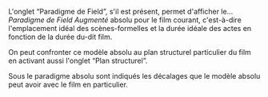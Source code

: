 L'onglet “Paradigme de Field”, s'il est présent, permet d'afficher le… *Paradigme de Field Augmenté* absolu pour le film courant, c'est-à-dire l'emplacement idéal des scènes-formelles et la durée idéale des actes en fonction de la durée du-dit film.

On peut confronter ce modèle absolu au plan structurel particulier du film en activant aussi l'onglet “Plan structurel”.

Sous le paradigme absolu sont indiqués les décalages que le modèle absolu peut avoir avec le film en particulier.
